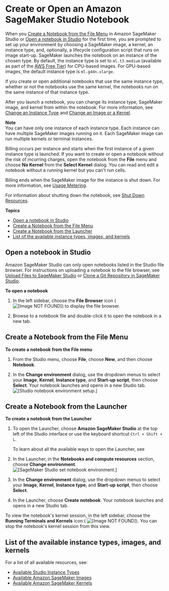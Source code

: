 # Create or Open an Amazon SageMaker Studio Notebook<a name="notebooks-create-open"></a>

When you [Create a Notebook from the File Menu](#notebooks-create-file-menu) in Amazon SageMaker Studio or [Open a notebook in Studio](#notebooks-open) for the first time, you are prompted to set up your environment by choosing a SageMaker image, a kernel, an instance type, and, optionally, a lifecycle configuration script that runs on image start\-up\. SageMaker launches the notebook on an instance of the chosen type\. By default, the instance type is set to `ml.t3.medium` \(available as part of the [AWS Free Tier](http://aws.amazon.com/free)\) for CPU\-based images\. For GPU\-based images, the default instance type is `ml.g4dn.xlarge`\.

If you create or open additional notebooks that use the same instance type, whether or not the notebooks use the same kernel, the notebooks run on the same instance of that instance type\.

After you launch a notebook, you can change its instance type, SageMaker image, and kernel from within the notebook\. For more information, see [Change an Instance Type](notebooks-run-and-manage-switch-instance-type.md) and [Change an Image or a Kernel](notebooks-run-and-manage-change-image.md)\.

**Note**  
You can have only one instance of each instance type\. Each instance can have multiple SageMaker images running on it\. Each SageMaker image can run multiple kernels or terminal instances\. 

Billing occurs per instance and starts when the first instance of a given instance type is launched\. If you want to create or open a notebook without the risk of incurring charges, open the notebook from the **File** menu and choose **No Kernel** from the **Select Kernel** dialog\. You can read and edit a notebook without a running kernel but you can't run cells\.

Billing ends when the SageMaker image for the instance is shut down\. For more information, see [Usage Metering](notebooks-usage-metering.md)\.

For information about shutting down the notebook, see [Shut Down Resources](notebooks-run-and-manage-shut-down.md#notebooks-run-and-manage-shut-down-sessions)\.

**Topics**
+ [Open a notebook in Studio](#notebooks-open)
+ [Create a Notebook from the File Menu](#notebooks-create-file-menu)
+ [Create a Notebook from the Launcher](#notebooks-create-launcher)
+ [List of the available instance types, images, and kernels](#notebooks-instance-image-kernels)

## Open a notebook in Studio<a name="notebooks-open"></a>

Amazon SageMaker Studio can only open notebooks listed in the Studio file browser\. For instructions on uploading a notebook to the file browser, see [Upload Files to SageMaker Studio](studio-tasks-files.md) or [Clone a Git Repository in SageMaker Studio](studio-tasks-git.md)\.

**To open a notebook**

1. In the left sidebar, choose the **File Browser** icon \( ![\[Image NOT FOUND\]](http://docs.aws.amazon.com/sagemaker/latest/dg/images/studio/icons/folder.png)\) to display the file browser\.

1. Browse to a notebook file and double\-click it to open the notebook in a new tab\.

## Create a Notebook from the File Menu<a name="notebooks-create-file-menu"></a>

**To create a notebook from the File menu**

1. From the Studio menu, choose **File**, choose **New**, and then choose **Notebook**\.

1. In the **Change environment** dialog, use the dropdown menus to select your **Image**, **Kernel**, **Instance type**, and **Start\-up script**, then choose **Select**\. Your notebook launches and opens in a new Studio tab\.  
![\[Studio notebook environment setup.\]](http://docs.aws.amazon.com/sagemaker/latest/dg/images/studio/studio-notebook-environment-setup.png)

## Create a Notebook from the Launcher<a name="notebooks-create-launcher"></a>

**To create a notebook from the Launcher**

1. To open the Launcher, choose **Amazon SageMaker Studio** at the top left of the Studio interface or use the keyboard shortcut `Ctrl + Shift + L`\.

   To learn about all the available ways to open the Launcher, see [](studio-launcher.md)

1. In the Launcher, in the **Notebooks and compute resources** section, choose **Change environment**\.  
![\[SageMaker Studio set notebook environment.\]](http://docs.aws.amazon.com/sagemaker/latest/dg/images/studio/studio-launcher-notebook-creation.png)

1. In the **Change environment** dialog, use the dropdown menus to select your **Image**, **Kernel**, **Instance type**, and **Start\-up script**, then choose **Select**\.

1. In the Launcher, choose **Create notebook**\. Your notebook launches and opens in a new Studio tab\.

To view the notebook's kernel session, in the left sidebar, choose the **Running Terminals and Kernels** icon \( ![\[Image NOT FOUND\]](http://docs.aws.amazon.com/sagemaker/latest/dg/images/studio/icons/running-terminals-kernels.png)\)\. You can stop the notebook's kernel session from this view\.

## List of the available instance types, images, and kernels<a name="notebooks-instance-image-kernels"></a>

For a list of all available resources, see:
+ [Available Studio Instance Types](notebooks-available-instance-types.md)
+ [Available Amazon SageMaker Images](notebooks-available-images.md)
+ [Available Amazon SageMaker Kernels](notebooks-available-kernels.md)